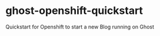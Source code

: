 ghost-openshift-quickstart
==========================

Quickstart for Openshift to start a new Blog running on Ghost
